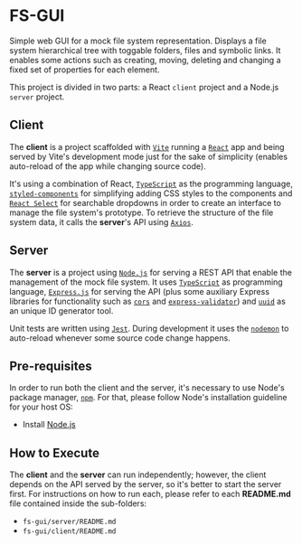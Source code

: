 # FS-GUI

Simple web GUI for a mock file system representation. Displays a file system hierarchical tree with toggable folders, files and symbolic links. It enables some actions such as creating, moving, deleting and changing a fixed set of properties for each element.

This project is divided in two parts: a React `client` project and a Node.js `server` project.


## Client

The **client** is a project scaffolded with [`Vite`](https://vitejs.dev/) running a [`React`](https://react.dev/) app and being served by Vite's development mode just for the sake of simplicity (enables auto-reload of the app while changing source code).

It's using a combination of React, [`TypeScript`](https://www.typescriptlang.org/) as the programming language, [`styled-components`](https://styled-components.com/) for simplifying adding CSS styles to the components and [`React Select`](https://react-select.com/) for searchable dropdowns in order to create an interface to manage the file system's prototype. To retrieve the structure of the file system data, it calls the **server**'s API using [`Axios`](https://axios-http.com/).



## Server

The **server** is a project using [`Node.js`](https://nodejs.org/) for serving a REST API that enable the management of the mock file system. It uses [`TypeScript`](https://www.typescriptlang.org/) as programming language, [`Express.js`](https://expressjs.com/) for serving the API (plus some auxiliary Express libraries for functionality such as [`cors`](https://github.com/expressjs/cors) and [`express-validator`](https://express-validator.github.io/)) and [`uuid`](https://github.com/uuidjs/uuid) as an unique ID generator tool.

Unit tests are written using [`Jest`](https://jestjs.io/). During development it uses the [`nodemon`](https://nodemon.io/) to auto-reload whenever some source code change happens.


## Pre-requisites

In order to run both the client and the server, it's necessary to use Node's package manager, [`npm`](https://nodejs.org/en/learn/getting-started/an-introduction-to-the-npm-package-manager). For that, please follow Node's installation guideline for your host OS:

- Install [Node.js](https://nodejs.org/)


## How to Execute

The **client** and the **server** can run independently; however, the client depends on the API served by the server, so it's better to start the server first. For instructions on how to run each, please refer to each **README.md** file contained inside the sub-folders:

- `fs-gui/server/README.md`
- `fs-gui/client/README.md`
